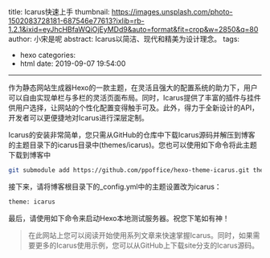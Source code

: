 title: Icarus快速上手
thumbnail: https://images.unsplash.com/photo-1502083728181-687546e77613?ixlib=rb-1.2.1&ixid=eyJhcHBfaWQiOjEyMDd9&auto=format&fit=crop&w=2850&q=80
author: 小宋是呢
abstract: Icarus以简洁、现代和精美为设计理念。
tags:
  - hexo
categories:
  - html
date: 2019-09-07 19:54:00
---


作为静态网站生成器Hexo的一款主题，在灵活且强大的配置系统的助力下，用户可以自由实现单栏与多栏的灵活页面布局。同时，Icarus提供了丰富的插件与挂件供用户选择，让网站的个性化配置变得触手可及。此外，得力于全新设计的API，开发者可以更便捷地对Icarus进行深层定制。

Icarus的安装非常简单，您只需从GitHub的仓库中下载Icarus源码并解压到博客的主题目录下的icarus目录中(themes/icarus)。您也可以使用如下命令将此主题下载到博客中

```bash
git submodule add https://github.com/ppoffice/hexo-theme-icarus.git themes/icarus
```

接下来，请将博客根目录下的_config.yml中的主题设置改为icarus：

```bash
theme: icarus
```

最后，请使用如下命令来启动Hexo本地测试服务器。祝您下笔如有神！

> 在此网站上您可以阅读开始使用系列文章来快速掌握Icarus。同时，如果需要更多的Icarus使用示例，您可以从GitHub上下载site分支的Icarus源码。

